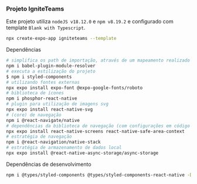 ### Projeto IgniteTeams

Este projeto utiliza `nodeJS v18.12.0` e `npm v8.19.2` e configurado com template `Blank with Typescript`.

```bash
npx create-expo-app igniteteams --template
```

Dependências

```bash
# simplifica os path de importação, através de um mapeamento realizado nos arquivos `babel.config.js` e `tsconfig.json`
npm i babel-plugin-module-resolver
# executa a estilização do projeto
$ npm i styled-components
# utilizando fontes externas
npx expo install expo-font @expo-google-fonts/roboto
# biblioteca de ícones
npm i phosphor-react-native
# plugin para utilização de imagens svg
npx expo install react-native-svg
# (core) de navegação
npm i @react-navigate/native
# dependências da biblioteca de navegação (com configurações em código nativo implementadas)
npx expo install react-native-screens react-native-safe-area-context
# estratégia de navegação
npm i @react-navigation/native-stack
# estratégia de armazenamento de dados local
npx expo install @react-native-async-storage/async-storage
```

Dependências de desenvolvimento

```bash
npm i @types/styled-components @types/styled-components-react-native -D
```
